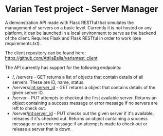 # Varian Test project - Server Manager

A demonstration API made with Flask RESTful that simulates the management of servers on a basic level. Currently it is not 
hosted on any platform, it can be launched in a local environment to serve as the backend of the client.
Requires Flask and Flask RESTful in order to work (see requirements.txt).

The client repository can be found here: https://github.com/AttilaBalla/variantest_client

The API currently has support for the following endpoints:
* /, /servers - GET returns a list of objects that contain details of all servers. These are ID, name, status.
* /servers/<int:server_id> - GET returns a object that contains details of the given server ID.
* /server - PUT attempts to checkout the first available server. Returns an object containing a success message or error message if no servers are left to check out.
* /server/<int:server_id> - PUT checks out the given server if it's available, releases if it's checked out. Returns an object containing a success message or an error message if an attempt is made to check out or release a server that is down.
